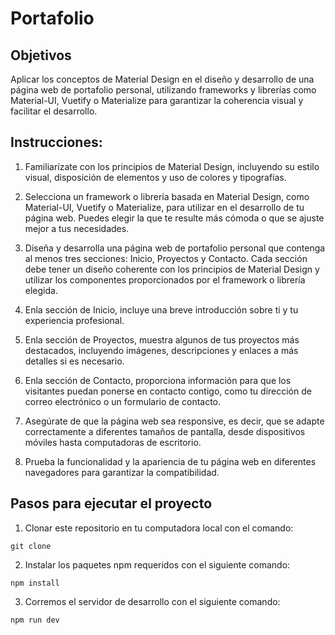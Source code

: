 # Portafolio

## Objetivos
Aplicar los conceptos de Material Design en el diseño y desarrollo de una página web de portafolio personal, utilizando frameworks y librerías como Material-UI, Vuetify o Materialize para garantizar la coherencia visual y facilitar el desarrollo.

## Instrucciones:

1. Familiarízate con los principios de Material Design, incluyendo su estilo visual, disposición de elementos y uso de colores y tipografías.

2. Selecciona un framework o librería basada en Material Design, como Material-UI, Vuetify o Materialize, para utilizar en el desarrollo de tu página web. Puedes elegir la que te resulte más cómoda o que se ajuste mejor a tus necesidades.

3. Diseña y desarrolla una página web de portafolio personal que contenga al menos tres secciones: Inicio, Proyectos y Contacto. Cada sección debe tener un diseño coherente con los principios de Material Design y utilizar los componentes proporcionados por el framework o librería elegida.

4. Enla sección de Inicio, incluye una breve introducción sobre ti y tu experiencia profesional.

5. Enla sección de Proyectos, muestra algunos de tus proyectos más destacados, incluyendo imágenes, descripciones y enlaces a más detalles si es necesario.

6. Enla sección de Contacto, proporciona información para que los visitantes puedan ponerse en contacto contigo, como tu dirección de correo electrónico o un formulario de contacto.

7. Asegúrate de que la página web sea responsive, es decir, que se adapte correctamente a diferentes tamaños de pantalla, desde dispositivos móviles hasta computadoras de escritorio.

8. Prueba la funcionalidad y la apariencia de tu página web en diferentes navegadores para garantizar la compatibilidad.


## Pasos para ejecutar el proyecto

1. Clonar este repositorio en tu computadora local con el comando: 
```
git clone 
```

2. Instalar los  paquetes npm requeridos con el siguiente comando:
```
npm install
```

3. Corremos  el servidor de desarrollo con el siguiente comando:
```
npm run dev
```